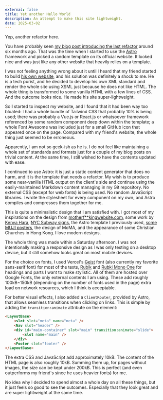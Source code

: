 ```yaml
---
external: false
title: Yet another Hello World
description: An attempt to make this site lightweight.
date: 2025-03-02
---
```


Yep, another refactor here.

You have probably seen [my blog post introducing the last refactor](/blog/hello-world) around six months ago. That was the time when I started to use the [Astro](https://astro.build) framework and picked a random template on its official website. It looked nice and was just like any other website that heavily relies on a template.

I was not feeling anything wrong about it until I heard that my friend started to build [his own website](https://kekkan.org/), and his solution was definitely a shock to me. He is a tech purist, and he decided to develop his own XML standard and render the whole site using XSML just because he does not like HTML. The whole thing is transformed to some vanilla HTML with a few lines of CSS. And the outcome looks nice. He made his site super-lightweight.

So I started to inspect my website, and I found that it had been way too bloated: I had a whole bundle of Tailwind CSS that probably 10% is being used; there was probably a Vue.js or React.js or whatsoever framework referenced by some random component deep down within the template; a whole Font Awesome was included just for a small GitHub icon that appeared once on the page. Compared with my friend's website, the whole thing just seemed to be erroneous.

Apparently, I am not so geek-ish as he is. I do not feel like maintaining a whole set of standards and formats just for a couple of my blog posts on trivial content. At the same time, I still wished to have the contents updated with ease.

I continued to use Astro: it is just a static content generator that does no harm, and it is the template that needs a refactor. My wish is to produce some near-vanilla HTML output on the client's side and continue using the easily-maintained Markdown content managing in my Git repository. No external CSS (except for web fonts) is being used. No random JavaScript libraries. I wrote the stylesheet for every component on my own, and Astro compiles and compresses them together for me.

This is quite a minimalistic design that I am satisfied with. I got most of my inspirations on the design from [motherf**kingwebsite.com](https://motherfuckingwebsite.com/), some work by [Kenya Hara](https://en.wikipedia.org/wiki/Kenya_Hara), [NYC Subway signs](https://transitgifts.com/collections/new-york-subway-signs), the Astro template I previously used, [some MUJI posters](https://www.muji.com/hk-en/event/poster_display/), the design of MoMA, and the appearance of some Christian Churches in Hong Kong. I love modern designs.

The whole thing was made within a Saturday afternoon. I was not intentionally making a responsive design as I was only testing on a desktop device, but it still somehow looks great on most mobile devices.

For the choice on fonts, I used Vercel's [Geist](https://vercel.com/font) font (also currently my favorite sans-serif font) for most of the texts, [Rubik](https://fonts.google.com/specimen/Rubik) and [Rubki Mono One](https://fonts.google.com/specimen/Rubik+Mono+One) for headings and parts I want to make stylistic. All of them are hosted over Google Fonts, the only external contents I am using. These add roughly 100kB~150kB (depending on the number of fonts used in the page) extra load on network resources, which I think is acceptable.

For better visual effects, I also added a `ClientRouter`, provided by Astro, that allows seamless transitions when clicking on links. This is simple by adding the `transition:animate` attribute on the element:

```html
<LayoutBase>
	<slot slot="meta" name="meta" />
	<Nav slot="header" />
	<div id="main-container" slot="main" transition:animate="slide">
		<slot name="main" />
	</div>
	<Footer slot="footer" />
</LayoutBase>
```

The extra CSS and JavaScript add approximately 10kB. The content of the HTML page is also roughly 10kB. Summing them up, for pages without images, the size can be kept under 200kB. This is perfect (and even outperforms my friend's since he uses heavier fonts) for me.

No idea why I decided to spend almost a whole day on all these things, but it just feels so good to see the outcomes. Especially that they look great and are super lightweight at the same time.
